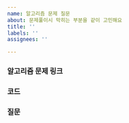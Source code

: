 ```yaml
---
name: 알고리즘 문제 질문
about: 문제풀이시 막히는 부분을 같이 고민해요
title: ''
labels: ''
assignees: ''

---
```


### 알고리즘 문제 링크

### 코드

### 질문
